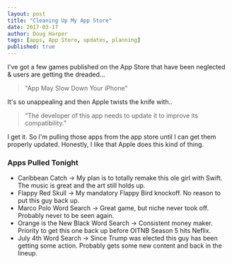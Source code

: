 ```yaml
---
layout: post
title: "Cleaning Up My App Store"
date: 2017-03-17
author: Doug Harper
tags: [apps, App Store, updates, planning]
published: true
---
```


I've got a few games published on the App Store that have been neglected & users are getting the dreaded... 
> "App May Slow Down Your iPhone"

It's so unappealing and then Apple twists the knife with..
> “The developer of this app needs to update it to improve its compatibility.”

I get it.  So I'm pulling those apps from the app store until I can get them properly updated.  Honestly, I like that Apple does this kind of thing.  

### Apps Pulled Tonight

- Caribbean Catch -> My plan is to totally remake this ole girl with Swift.  The music is great and the art still holds up.  
- Flappy Red Skull -> My mandatory Flappy Bird knockoff.  No reason to put this guy back up.
- Marco Polo Word Search -> Great game, but niche never took off.  Probably never to be seen again.
- Orange is the New Black Word Search -> Consistent money maker.  Priority to get this one back up before OITNB Season 5 hits Neflix.
- July 4th Word Search -> Since Trump was elected this guy has been getting some action. Probably gets some new content and back in the lineup.  

